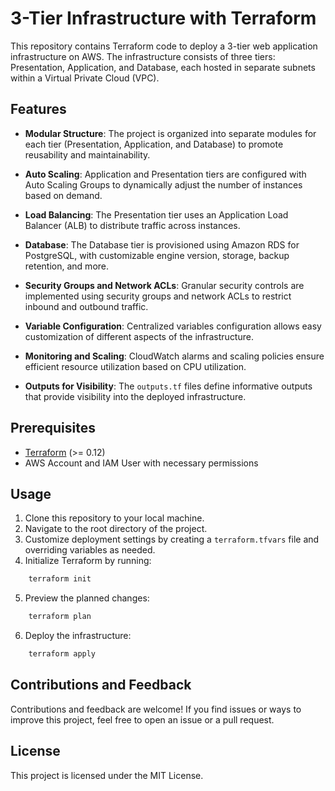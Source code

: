 # 3-Tier Infrastructure with Terraform

This repository contains Terraform code to deploy a 3-tier web application infrastructure on AWS. The infrastructure consists of three tiers: Presentation, Application, and Database, each hosted in separate subnets within a Virtual Private Cloud (VPC).

## Features

- **Modular Structure**: The project is organized into separate modules for each tier (Presentation, Application, and Database) to promote reusability and maintainability.

- **Auto Scaling**: Application and Presentation tiers are configured with Auto Scaling Groups to dynamically adjust the number of instances based on demand.

- **Load Balancing**: The Presentation tier uses an Application Load Balancer (ALB) to distribute traffic across instances.

- **Database**: The Database tier is provisioned using Amazon RDS for PostgreSQL, with customizable engine version, storage, backup retention, and more.

- **Security Groups and Network ACLs**: Granular security controls are implemented using security groups and network ACLs to restrict inbound and outbound traffic.

- **Variable Configuration**: Centralized variables configuration allows easy customization of different aspects of the infrastructure.

- **Monitoring and Scaling**: CloudWatch alarms and scaling policies ensure efficient resource utilization based on CPU utilization.

- **Outputs for Visibility**: The `outputs.tf` files define informative outputs that provide visibility into the deployed infrastructure.

## Prerequisites

- [Terraform](https://www.terraform.io/downloads.html) (>= 0.12)
- AWS Account and IAM User with necessary permissions

## Usage

1. Clone this repository to your local machine.
2. Navigate to the root directory of the project.
3. Customize deployment settings by creating a `terraform.tfvars` file and overriding variables as needed.
4. Initialize Terraform by running:
```bash
    terraform init
```
5. Preview the planned changes:
```bash
    terraform plan
```
6. Deploy the infrastructure:
```bash
    terraform apply
```

## Contributions and Feedback
Contributions and feedback are welcome! If you find issues or ways to improve this project, feel free to open an issue or a pull request.

## License
This project is licensed under the MIT License.